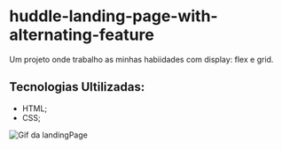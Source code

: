 # huddle-landing-page-with-alternating-feature


Um projeto onde trabalho as minhas habiidades com display: flex e grid.

## Tecnologias Ultilizadas:

- HTML;
- CSS;

<img src="./src/images/" alt="Gif da landingPage">